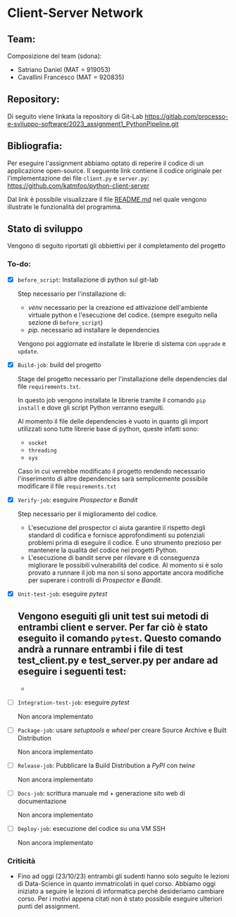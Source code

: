 # Client-Server Network

## Team:
Composizione del team (sdona):
- Satriano Daniel (MAT = 919053)
- Cavallini Francesco (MAT = 920835)


## Repository:
Di seguito viene linkata la repository di Git-Lab
https://gitlab.com/processo-e-sviluppo-software/2023_assignment1_PythonPipeline.git


## Bibliografia:
Per eseguire l'assignment abbiamo optato di reperire il codice di un applicazione open-source. Il seguente link contiene il codice originale per l'implementazione dei file `client.py` e `server.py`: https://github.com/katmfoo/python-client-server

Dal link è possibile visualizzare il file [README.md](https://github.com/katmfoo/python-client-server/blob/master/README.md) nel quale vengono illustrate le funzionalità del programma.


## Stato di sviluppo
Vengono di seguito riportati gli obbiettivi per il completamento del progetto
### To-do:
- [x] `before_script`: Installazione di python sul git-lab
    
    Step necessario per l'installazione di:
    - *venv* 
        necessario per la creazione ed attivazione dell'ambiente virtuale python e l'esecuzione del codice. (sempre eseguito nella sezione di `before_script`)
    - *pip*. 
        necessario ad installare le dependencies
    
    Vengono poi aggiornate ed installate le librerie di sistema con `upgrade` e `update`.
- [x] `Build-job`: build del progetto
    
    Stage del progetto necessario per l'installazione delle dependencies dal file `requirements.txt`. 
    
    In questo job vengono installate le librerie tramite il comando `pip install` e dove gli script Python verranno eseguiti.
    
    Al momento il file delle dependencies è vuoto in quanto gli import utilizzati sono tutte librerie base di python, queste infatti sono:
    - `socket`
    - `threading`
    - `sys`
    
    Caso in cui verrebbe modificato il progetto rendendo necessario l'inserimento di altre dependencies sarà semplicemente possibile modificare il file `requirements.txt`

- [x] `Verify-job`: eseguire *Prospector* e *Bandit*
    
    Step necessario per il miglioramento del codice. 
    - L'esecuzione del prospector ci aiuta garantire il rispetto degli standard di codifica e fornisce approfondimenti su potenziali problemi prima di eseguire il codice. È uno strumento prezioso per mantenere la qualità del codice nei progetti Python.
    - L'esecuzione di bandit serve per rilevare e di conseguenza migliorare le possibili vulnerabilità del codice.
    Al momento si è solo provato a runnare il job ma non si sono apportate ancora modifiche per superare i controlli di *Prospector* e *Bandit*.
- [x] `Unit-test-job`: eseguire *pytest*
    
    Vengono eseguiti gli unit test sui metodi di entrambi client e server. Per far ciò è stato eseguito il comando `pytest`. Questo comando andrà a runnare entrambi i file di test test_client.py e test_server.py per andare ad eseguire i seguenti test:
    - 
    -  
- [ ] `Integration-test-job`: eseguire *pytest*
    
    Non ancora implementato
- [ ] `Package-job`: usare *setuptools* e *wheel* per creare Source Archive e Built Distribution
    
    Non ancora implementato
- [ ] `Release-job`: Pubblicare la Build Distribution a *PyPI* con *twine*
    
    Non ancora implementato
- [ ] `Docs-job`: scrittura manuale md + generazione sito web di documentazione
    
    Non ancora implementato
- [ ] `Deploy-job`: esecuzione del codice su una VM SSH
    
    Non ancora implementato
### Criticità
- Fino ad oggi (23/10/23) entrambi gli sudenti hanno solo seguito le lezioni di Data-Science in quanto immatricolati in quel corso. Abbiamo oggi iniziato a seguire le lezioni di informatica perchè desideriamo cambiare corso. Per i motivi appena citati non è stato possibile eseguire ulteriori punti del assignment.

